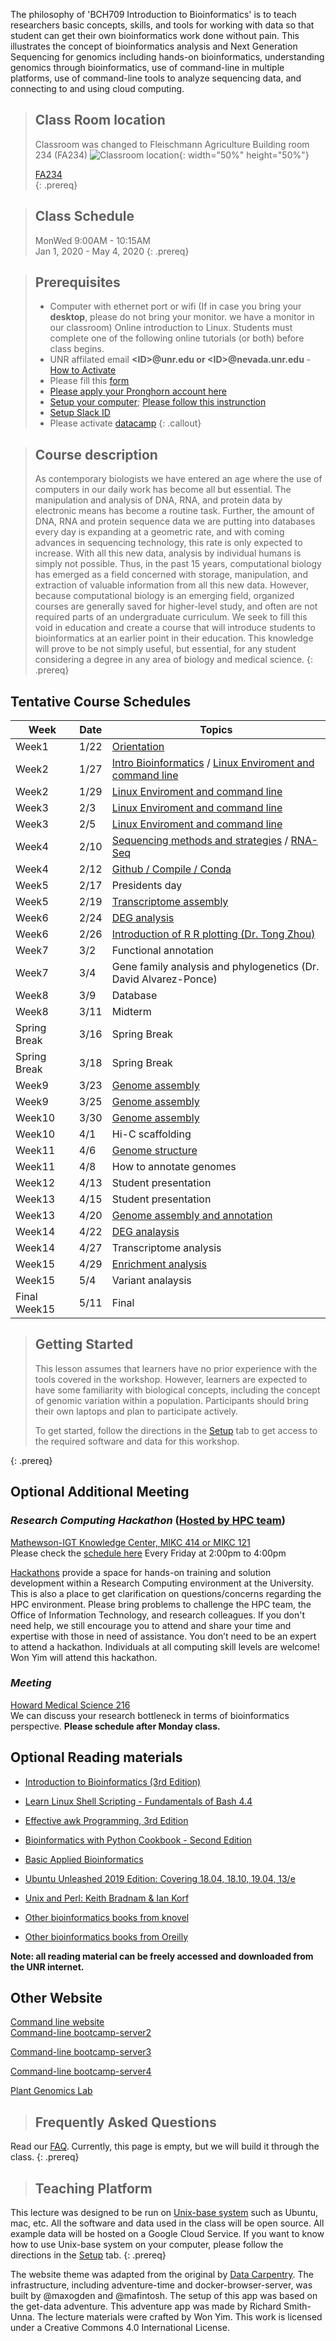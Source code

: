 ---
---

The philosophy of 'BCH709 Introduction to Bioinformatics' is to teach researchers basic concepts, skills, and tools for working with data so that student can get their own bioinformatics work done without pain. This illustrates the concept of bioinformatics analysis and Next Generation Sequencing for genomics including hands-on bioinformatics, understanding genomics through bioinformatics, use of command-line in multiple platforms, use of command-line tools to analyze sequencing data, and connecting to and using cloud computing.

> ## Class Room location
> Classroom was changed to Fleischmann Agriculture Building room 234 (FA234)
> ![Classroom location](./fig/classroom_location2.png){: width="50%" height="50%"}
> 
> [FA234](https://www.google.com/maps/place/39%C2%B032'15.7%22N+119%C2%B048'43.5%22W/@39.5385648,-119.8114072,17.67z/data=!4m5!3m4!1s0x0:0x0!8m2!3d39.5376946!4d-119.81208)  
{: .prereq}

> ## Class Schedule
> MonWed 9:00AM - 10:15AM  
> Jan 1, 2020 - May 4, 2020
{: .prereq}


> ## Prerequisites
> - Computer with ethernet port or wifi (If in case you bring your **desktop**, please do not bring your monitor. we have a monitor in our classroom)
> Online introduction to Linux. Students must complete one of the following online tutorials (or both) before class begins.
> - UNR affilated email **\<ID\>@unr.edu or \<ID\>@nevada.unr.edu** - [How to Activate](https://oit.unr.edu/services-and-support/login-ids-and-passwords/netid/netid-activation/)
> - Please fill this [form](https://forms.gle/AC4uFx9RHQWbZRyq8)
> - [Please apply your Pronghorn account here](https://www.unr.edu/research-computing/hpc-accounts)
> - [Setup your computer](https://plantgenomicslab.github.io/BCH709/setup.html); [Please follow this instrunction](https://plantgenomicslab.github.io/BCH709/pronghorn/index.html)
> - [Setup Slack ID](https://unrrc.slack.com/)
> - Please activate [datacamp](https://www.datacamp.com/courses/introduction-to-shell-for-data-science)
{: .callout}


> ## Course description
>As contemporary biologists we have entered an age where the use of computers in our daily work has become all but essential. The manipulation and analysis of DNA, RNA, and protein data by electronic means has become a routine task. Further, the amount of DNA, RNA and protein sequence data we are putting into databases every day is expanding at a geometric rate, and with coming advances in sequencing technology, this rate is only expected to increase. With all this new data, analysis by individual humans is simply not possible. Thus, in the past 15 years, computational biology has emerged as a field concerned with storage, manipulation, and extraction of valuable information from all this new data. However, because computational biology is an emerging field, organized courses are generally saved for higher-level study, and often are not required parts of an undergraduate curriculum. We seek to fill this void in education and create a course that will introduce students to bioinformatics at an earlier point in their education. This knowledge will prove to be not simply useful, but essential, for any student considering a degree in any area of biology and medical science.
{: .prereq}



## Tentative Course Schedules

| Week             | Date | Topics        |
|--------------|------|-------------------------------------------------|
| Week1        | 1/22 | [Orientation](https://plantgenomicslab.github.io/BCH709/Orientation/index.html)|
| Week2        | 1/27 | [Intro Bioinformatics](https://plantgenomicslab.github.io/BCH709/Intro/index.html) / [Linux Enviroment and command line](https://plantgenomicslab.github.io/BCH709/Linux_Enviroment_and_command_line/index.html)|
| Week2        | 1/29 | [Linux Enviroment and command line](https://plantgenomicslab.github.io/BCH709/Linux_Enviroment_and_command_line2/index.html)|
| Week3        | 2/3  | [Linux Enviroment and command line](https://plantgenomicslab.github.io/BCH709/Linux_Enviroment_and_command_line2/index.html)|
| Week3        | 2/5  | [Linux Enviroment and command line](https://plantgenomicslab.github.io/BCH709/Linux_Enviroment_and_command_line3/index.html)|
| Week4        | 2/10 | [Sequencing methods and strategies](https://www.dropbox.com/s/5ajz4e6kd9twxux/Sequencing.pdf) / [RNA-Seq](https://plantgenomicslab.github.io/BCH709/RNASeq/index.html)|
| Week4        | 2/12 | [Github / Compile / Conda](https://plantgenomicslab.github.io/BCH709/Github_compile_conda/index.html)  |
| Week5        | 2/17 | Presidents day                                  |
| Week5        | 2/19 | [Transcriptome assembly](https://plantgenomicslab.github.io/BCH709/transcriptome_assembly/index.html)|
| Week6        | 2/24 | [DEG analysis](https://plantgenomicslab.github.io/BCH709/DEG2/index.html)                           |
| Week6        | 2/26 | [Introduction of R R plotting (Dr. Tong Zhou)](https://plantgenomicslab.github.io/BCH709/intro_R/index.html)|
| Week7        | 3/2  | Functional annotation |
| Week7        | 3/4  | Gene family analysis and phylogenetics  (Dr. David Alvarez-Ponce)        |
| Week8        | 3/9  | Database|
| Week8        | 3/11 | Midterm                                         |
| Spring Break | 3/16 | Spring Break                                    |
| Spring Break | 3/18 | Spring Break                                    |
| Week9        | 3/23 | [Genome assembly](https://plantgenomicslab.github.io/BCH709/Genome_assembly_1/index.html)|
| Week9        | 3/25 | [Genome assembly](https://plantgenomicslab.github.io/BCH709/Genome_assembly_1/index.html)|
| Week10       | 3/30 | [Genome assembly](https://plantgenomicslab.github.io/BCH709/Genome_assembly_2/index.html)|
| Week10       | 4/1  | Hi-C scaffolding                                |
| Week11       | 4/6  | [Genome structure](https://plantgenomicslab.github.io/BCH709/Genome_annotation/index.html)|
| Week11       | 4/8  | How to annotate genomes                         |
| Week12       | 4/13 | Student presentation                            |
| Week13       | 4/15 | Student presentation                            |
| Week13       | 4/20 | [Genome assembly and annotation](https://plantgenomicslab.github.io/BCH709/Genome_annotation/index.html)|
| Week14       | 4/22 | [DEG analaysis](https://plantgenomicslab.github.io/BCH709/Genome_RNASeq/index.html)|
| Week14       | 4/27 | Transcriptome analysis                          |
| Week15       | 4/29 | [Enrichment analysis](https://plantgenomicslab.github.io/BCH709/Genome_description/index.html)|
| Week15       | 5/4  | Variant analaysis                               |
| Final Week15 | 5/11 | Final                                           |



> ## Getting Started
>
> This lesson assumes that learners have no prior experience with the tools covered in the workshop. 
> However, learners are expected to have some familiarity with biological concepts,
> including the concept of genomic variation within a population. Participants should bring their own laptops and plan to participate actively. 
> 
> To get started, follow the directions in the [Setup](setup.html) tab to 
> get access to the required software and data for this workshop.
> 
{: .prereq}
<!-- 
> ## Data
> 
> This workshop uses data from a long term evolution experiment published in 2016: [Tempo and mode of genome evolution in a 50,000-generation experiment](https://www.ncbi.nlm.nih.gov/pmc/articles/PMC4988878/) by Tenaillon O, Barrick JE, Ribeck N, Deatherage DE, Blanchard JL, Dasgupta A, Wu GC, Wielgoss S, Cruveiller S, Médigue C, Schneider D, and Lenski RE. (doi: 10.1038/nature18959)
>
> All of the data used in this workshop can be [downloaded from Figshare](https://figshare.com/articles/Data_Carpentry_Genomics_beta_2_0/7726454). 
> More information about this data is available on the [Data page](https://datacarpentry.org/organization-genomics/data/).
{: .prereq} 
-->



## Optional Additional Meeting

### _Research Computing Hackathon_  ([Hosted by HPC team](https://www.unr.edu/research-computing/hpc))  
 [Mathewson-IGT Knowledge Center, MIKC 414 or MIKC 121](https://events.unr.edu/mathewson-igt_knowledge_center_508#.XVyb3OhKiiM)  
Please check the [schedule here](https://events.unr.edu/search/events?event_types%5B%5D=28250&order=date&event_types%5B%5D=44657)
Every Friday at 2:00pm to 4:00pm

[Hackathons](https://en.wikipedia.org/wiki/Hackathon) provide a space for hands-on training and solution development within a Research Computing environment at the University. This is also a place to get clarification on questions/concerns regarding the HPC environment. Please bring problems to challenge the HPC team, the Office of Information Technology, and research colleagues. If you don't need help, we still encourage you to attend and share your time and expertise with those in need of assistance. You don’t need to be an expert to attend a hackathon. Individuals at all computing skill levels are welcome! Won Yim will attend this hackathon.

### _Meeting_  
[Howard Medical Science 216](https://goo.gl/maps/o41BMmcawsTPoES57)  
We can discuss your research bottleneck in terms of bioinformatics perspective. **Please schedule after Monday class.**   
  
## Optional Reading materials
- [Introduction to Bioinformatics (3rd Edition)](http://app.knovel.com/web/toc.v/cid:kpIBE00007/viewerType:toc/ "Introduction to Bioinformatics (3rd Edition)")

- [Learn Linux Shell Scripting - Fundamentals of Bash 4.4](https://learning.oreilly.com/library/view/learn-linux-shell/9781788995597/ "Learn Linux Shell Scripting - Fundamentals of Bash 4.4")

- [Effective awk Programming, 3rd Edition](https://learning.oreilly.com/library/view/effective-awk-programming/0596000707/ "Effective awk Programming, 3rd Edition")

- [Bioinformatics with Python Cookbook - Second Edition](https://learning.oreilly.com/library/view/bioinformatics-with-python/9781789344691/ "Bioinformatics with Python Cookbook - Second Edition")

- [Basic Applied Bioinformatics](https://learning.oreilly.com/library/view/basic-applied-bioinformatics/9781119244332/ "Basic Applied Bioinformatics")

- [Ubuntu Unleashed 2019 Edition: Covering 18.04, 18.10, 19.04, 13/e](https://learning.oreilly.com/library/view/ubuntu-unleashed-2019/9780134985497/ "Ubuntu Unleashed 2019 Edition: Covering 18.04, 18.10, 19.04, 13/e")

- [Unix and Perl: Keith Bradnam & Ian Korf](https://j.p.gogarten.uconn.edu/mcb5472_2018/current.pdf)

- [Other bioinformatics books from knovel](http://app.knovel.com/web/search.v?q=bioinformatics&search_type=tech-reference&rows=10&offset=0&group_by=true&my_subscription=true&sort_on=default&content_type=all_references&include_synonyms=no "Other bioinformatics books from knovel")

- [Other bioinformatics books from Oreilly](https://learning.oreilly.com/search/?query=bioinformatics&extended_publisher_data=true&highlight=true&include_assessments=false&include_case_studies=true&include_courses=true&include_orioles=true&include_playlists=true&include_collections=false&include_notebooks=false&is_academic_institution_account=false&sort=relevance&facet_json=true "Other bioinformatics books from Oreilly")

**Note: all reading material can be freely accessed and downloaded from the UNR internet.**

## Other Website
[Command line website](http://35.199.189.11:8081/  "Command line website")  
[Command-line bootcamp-server2](http://34.82.237.168:8081/)

[Command-line bootcamp-server3](http://35.247.103.91:8081/)

[Command-line bootcamp-server4](http://34.83.44.229:8081/)

[Plant Genomics Lab](https://www.plantbioinformatics.org/ "Plant Genomics Lab")

  
> ## Frequently Asked Questions  
Read our [FAQ](./_episodes/FAQ/FAQ.md). Currently, this page is empty, but we will build it through the class.
{: .prereq}

  
>## Teaching Platform
This lecture was designed to be run on [Unix-base system](https://en.wikipedia.org/wiki/Unix) such as 
Ubuntu, mac, etc. All the software and data used in the class will be open source. All example data will be hosted on a Google Cloud Service. If you want to know how to use Unix-base system on your computer, please follow the directions in the [Setup](setup.html) tab.
{: .prereq}

  

The website theme was adapted from the original by [Data Carpentry](https://datacarpentry.org/). The infrastructure, including adventure-time and docker-browser-server, was built by @maxogden and @mafintosh. The setup of this app was based on the get-data adventure. This adventure app was made by Richard Smith-Unna. The lecture materials were crafted by Won Yim. This work is licensed under a Creative Commons 4.0 International License.
